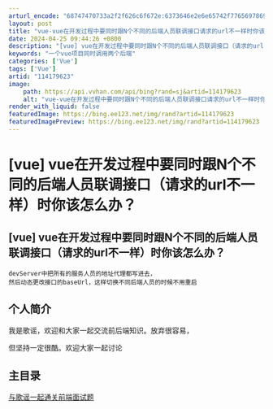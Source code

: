 ```yaml
---
arturl_encode: "68747470733a2f2f626c6f672e:6373646e2e6e65742f77656978696e5f34333339323438392f:61727469636c652f64657461696c732f313134313739363233"
layout: post
title: "vue-vue在开发过程中要同时跟N个不同的后端人员联调接口请求的url不一样时你该怎么办"
date: 2024-04-25 09:44:26 +0800
description: "[vue] vue在开发过程中要同时跟N个不同的后端人员联调接口（请求的url"
keywords: "一个vue项目同时调用两个后端"
categories: ['Vue']
tags: ['Vue']
artid: "114179623"
image:
    path: https://api.vvhan.com/api/bing?rand=sj&artid=114179623
    alt: "vue-vue在开发过程中要同时跟N个不同的后端人员联调接口请求的url不一样时你该怎么办"
render_with_liquid: false
featuredImage: https://bing.ee123.net/img/rand?artid=114179623
featuredImagePreview: https://bing.ee123.net/img/rand?artid=114179623
---
```


# [vue] vue在开发过程中要同时跟N个不同的后端人员联调接口（请求的url不一样）时你该怎么办？

## [vue] vue在开发过程中要同时跟N个不同的后端人员联调接口（请求的url不一样）时你该怎么办？

```
devServer中把所有的服务人员的地址代理都写进去，
然后动态更改接口的baseUrl，这样切换不同后端人员的时候不用重启

```

## 个人简介

我是歌谣，欢迎和大家一起交流前后端知识。放弃很容易，
  
但坚持一定很酷。欢迎大家一起讨论

## 主目录

[与歌谣一起通关前端面试题](https://geyao.blog.csdn.net/article/details/112095661)